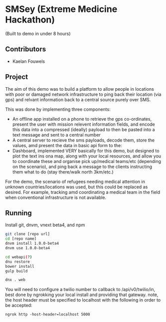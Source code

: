 # SMSey (Extreme Medicine Hackathon)
(Built to demo in under 8 hours)
 
Contributors
---
 
* Kaelan Fouwels

Project
---
 
The aim of this demo was to build a platform to allow people in locations with poor or damaged network infrastructure to ping back their location (via gps) and relvant information back to a central source purely over SMS.

This was done by implementing three components:
- An offline app installed on a phone to retrieve the gps co-ordinates, present the user with mission relevent information fields, and encode this data into a compressed (ideally) payload to then be pasted into a text message and sent to a central number
- A central server to recieve the sms payloads, decode them, store the values, amd present the data in basic api form to the:
- Dashboard, implemented VERY basically for this demo, but designed to plot the text ins ona map, along with your local resources, and allow you to coordinate these and organise pick up/medical teams/etc (depending on the scenario), and ping back a message to the clients instructing them what to do (stay there/walk north 3km/etc.)

For the demo, the scenario of refugees needing medical attention in unknown countries/locations was used, but this could be replaced as desired. For example, tracking amd coordinating a medical team in the field when conventional infrastructure is not available.
 
Running
---

Install git, dnvm, vnext beta4, and npm
 
```sh
git clone [repo url]
cd [repo name]
dnvm install 1.0.0-beta4
dnvm use 1.0.0-beta4

cd webapi(?)
dnu restore
bower install
gulp build

dnx . web
```
 
You will need to configure a twilio number to callback to /api/v0/twilio/in,  best done by ngrokking your local install and providing that gateway. note, the host header must be specified to localhost with the following in order to be accepted:

```ngrok http -host-header=localhost 5000```

